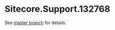 # Sitecore.Support.132768

See [master branch](https://github.com/sitecoresupport/Sitecore.Support.132768) for details.
